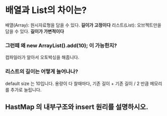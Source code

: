 
# 배열과 List의 차이는?

배열(Array): 원시자료형을 담을 수 있다. **길이가 고정이다**
리스트(List): 오브젝트만을 담을 수 있다. **길이가 가변적이다**

### 그런떼 왜 new ArrayList<Integer>().add(10); 이 가능한지?
  컴파일러가 알아서 오토박싱을 해줍니다.
  
### 리스트의 길이는 어떻게 늘어나나?
  default size 는 10입니다. 용량이 다 찰때마다, 기존 길이 + 기존 길이 / 2 만큼 메모리를 추가로 늘립니다.



## HastMap 의 내부구조와 insert 원리를 설명하시오.
  
